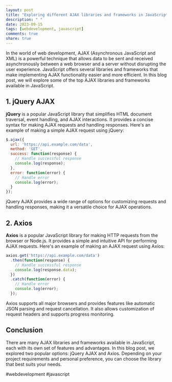 ```yaml
---
layout: post
title: "Exploring different AJAX libraries and frameworks in JavaScript"
description: " "
date: 2023-09-15
tags: [webdevelopment, javascript]
comments: true
share: true
---
```


In the world of web development, AJAX (Asynchronous JavaScript and XML) is a powerful technique that allows data to be sent and received asynchronously between a web browser and a server without disrupting the user experience. JavaScript offers several libraries and frameworks that make implementing AJAX functionality easier and more efficient. In this blog post, we will explore some of the top AJAX libraries and frameworks available in JavaScript.

## 1. jQuery AJAX

**jQuery** is a popular JavaScript library that simplifies HTML document traversal, event handling, and AJAX interactions. It provides a concise syntax for making AJAX requests and handling responses. Here's an example of making a simple AJAX request using jQuery:

```javascript
$.ajax({
  url: 'https://api.example.com/data',
  method: 'GET',
  success: function(response) {
    // Handle successful response
    console.log(response);
  },
  error: function(error) {
    // Handle error
    console.log(error);
  }
});
```

jQuery AJAX provides a wide range of options for customizing requests and handling responses, making it a versatile choice for AJAX operations.

## 2. Axios

**Axios** is a popular JavaScript library for making HTTP requests from the browser or Node.js. It provides a simple and intuitive API for performing AJAX requests. Here's an example of making an AJAX request using Axios:

```javascript
axios.get('https://api.example.com/data')
  .then(function(response) {
    // Handle successful response
    console.log(response.data);
  })
  .catch(function(error) {
    // Handle error
    console.log(error);
  });
```

Axios supports all major browsers and provides features like automatic JSON parsing and request cancellation. It also allows customization of request headers and supports progress monitoring.

## Conclusion

There are many AJAX libraries and frameworks available in JavaScript, each with its own set of features and advantages. In this blog post, we explored two popular options: jQuery AJAX and Axios. Depending on your project requirements and personal preference, you can choose the library that best suits your needs.

#webdevelopment #javascript